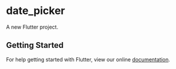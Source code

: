 # date_picker

A new Flutter project.

## Getting Started

For help getting started with Flutter, view our online
[documentation](http://flutter.io/).
